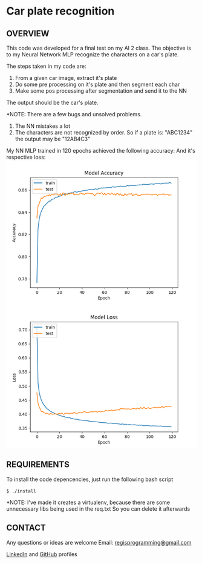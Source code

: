 # Car plate recognition

## OVERVIEW
This code was developed for a final test on my AI 2 class.
The objective is to my Neural Network MLP recognize the characters on a car's plate.

The steps taken in my code are:
1. From a given car image, extract it's plate
2. Do some pre processing on it's plate and then segment each char
3. Make some pos processing after segmentation and send it to the NN
 
The output should be the car's plate. 

*NOTE: There are a few bugs and unsolved problems.
1. The NN mistakes a lot
2. The characters are not recognized by order. So if a plate is: "ABC1234" the output may be "12AB4C3"

My NN MLP trained in 120 epochs achieved the following accuracy:
And it's respective loss:
![Alt Text](https://raw.githubusercontent.com/regisfaria/car-plate-recognition/master/model_accuracy.png)
![Alt Text](https://raw.githubusercontent.com/regisfaria/car-plate-recognition/master/model_loss.png)

## REQUIREMENTS

To install the code depencencies, just run the following bash script

```
$ ./install
```

*NOTE: I've made it creates a virtualenv, because there are some unnecessary libs being used in the req.txt
So you can delete it afterwards

## CONTACT
Any questions or ideas are welcome
Email: regisprogramming@gmail.com

[LinkedIn](https://www.linkedin.com/in/regissfaria/) and [GitHub](https://github.com/regisfaria) profiles
